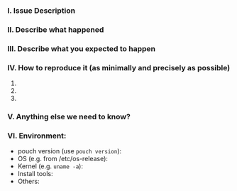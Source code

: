 
### Ⅰ. Issue Description


### Ⅱ. Describe what happened


### Ⅲ. Describe what you expected to happen


### Ⅳ. How to reproduce it (as minimally and precisely as possible)

1.
2.
3.

### Ⅴ. Anything else we need to know?


### Ⅵ. Environment:

- pouch version (use `pouch version`):
- OS (e.g. from /etc/os-release):
- Kernel (e.g. `uname -a`):
- Install tools:
- Others: